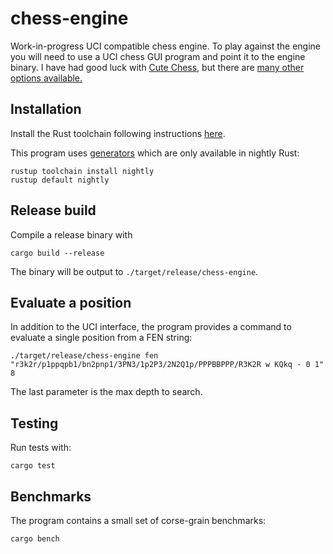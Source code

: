 # chess-engine

Work-in-progress UCI compatible chess engine. To play against the engine you will need to use a UCI chess GUI program and point it to the engine binary. I have had good luck with [Cute Chess](https://cutechess.com/), but there are [many other options available.](https://www.chessprogramming.org/UCI)


## Installation

Install the Rust toolchain following instructions [here](https://www.rust-lang.org/tools/install).

This program uses [generators](https://doc.rust-lang.org/beta/unstable-book/language-features/generators.html) which are only available in nightly Rust:

```
rustup toolchain install nightly
rustup default nightly
```

## Release build

Compile a release binary with

```
cargo build --release
```

The binary will be output to `./target/release/chess-engine`.

## Evaluate a position

In addition to the UCI interface, the program provides a command to evaluate a single position from a FEN string:

```
./target/release/chess-engine fen "r3k2r/p1ppqpb1/bn2pnp1/3PN3/1p2P3/2N2Q1p/PPPBBPPP/R3K2R w KQkq - 0 1" 8
```
The last parameter is the max depth to search.

## Testing

Run tests with:
```
cargo test
```

## Benchmarks

The program contains a small set of corse-grain benchmarks:
```
cargo bench
```
